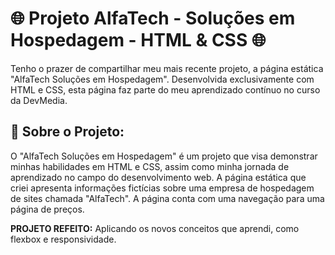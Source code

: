 # 🌐 Projeto AlfaTech - Soluções em Hospedagem - HTML & CSS 🌐

Tenho o prazer de compartilhar meu mais recente projeto, a página estática "AlfaTech Soluções em Hospedagem". Desenvolvida exclusivamente com HTML e CSS, esta página faz parte do meu aprendizado contínuo no curso da DevMedia.

## 📌 Sobre o Projeto:
O "AlfaTech Soluções em Hospedagem" é um projeto que visa demonstrar minhas habilidades em HTML e CSS, assim como minha jornada de aprendizado no campo do desenvolvimento web. A página estática que criei apresenta informações fictícias sobre uma empresa de hospedagem de sites chamada "AlfaTech". A página conta com uma navegação para uma página de preços.

**PROJETO REFEITO:** Aplicando os novos conceitos que aprendi, como flexbox e responsividade.


